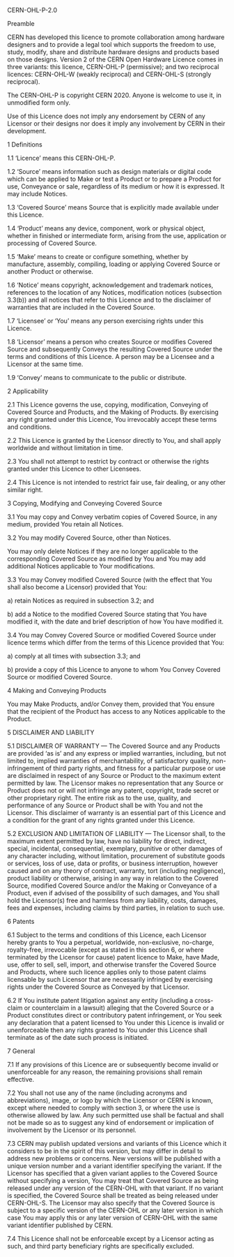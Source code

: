 CERN-OHL-P-2.0

Preamble

CERN has developed this licence to promote collaboration among
hardware designers and to provide a legal tool which supports the
freedom to use, study, modify, share and distribute hardware designs
and products based on those designs. Version 2 of the CERN Open
Hardware Licence comes in three variants: this licence, CERN-OHL-P
(permissive); and two reciprocal licences: CERN-OHL-W (weakly
reciprocal) and CERN-OHL-S (strongly reciprocal).

The CERN-OHL-P is copyright CERN 2020. Anyone is welcome to use it, in
unmodified form only.

Use of this Licence does not imply any endorsement by CERN of any
Licensor or their designs nor does it imply any involvement by CERN in
their development.

1 Definitions

1.1 ‘Licence’ means this CERN-OHL-P.

1.2 ‘Source’ means information such as design materials or digital
code which can be applied to Make or test a Product or to
prepare a Product for use, Conveyance or sale, regardless of its
medium or how it is expressed. It may include Notices.

1.3 ‘Covered Source’ means Source that is explicitly made available
under this Licence.

1.4 ‘Product’ means any device, component, work or physical object,
whether in finished or intermediate form, arising from the use,
application or processing of Covered Source.

1.5 ‘Make’ means to create or configure something, whether by
manufacture, assembly, compiling, loading or applying Covered
Source or another Product or otherwise.

1.6 ‘Notice’ means copyright, acknowledgement and trademark notices,
references to the location of any Notices, modification notices
(subsection 3.3(b)) and all notices that refer to this Licence
and to the disclaimer of warranties that are included in the
Covered Source.

1.7 ‘Licensee’ or ‘You’ means any person exercising rights under
this Licence.

1.8 ‘Licensor’ means a person who creates Source or modifies Covered
Source and subsequently Conveys the resulting Covered Source
under the terms and conditions of this Licence. A person may be
a Licensee and a Licensor at the same time.

1.9 ‘Convey’ means to communicate to the public or distribute.

2 Applicability

2.1 This Licence governs the use, copying, modification, Conveying
of Covered Source and Products, and the Making of Products. By
exercising any right granted under this Licence, You irrevocably
accept these terms and conditions.

2.2 This Licence is granted by the Licensor directly to You, and
shall apply worldwide and without limitation in time.

2.3 You shall not attempt to restrict by contract or otherwise the
rights granted under this Licence to other Licensees.

2.4 This Licence is not intended to restrict fair use, fair dealing,
or any other similar right.

3 Copying, Modifying and Conveying Covered Source

3.1 You may copy and Convey verbatim copies of Covered Source, in
any medium, provided You retain all Notices.

3.2 You may modify Covered Source, other than Notices.

You may only delete Notices if they are no longer applicable to
the corresponding Covered Source as modified by You and You may
add additional Notices applicable to Your modifications.

3.3 You may Convey modified Covered Source (with the effect that You
shall also become a Licensor) provided that You:

a) retain Notices as required in subsection 3.2; and

b) add a Notice to the modified Covered Source stating that You
have modified it, with the date and brief description of how
You have modified it.

3.4 You may Convey Covered Source or modified Covered Source under
licence terms which differ from the terms of this Licence
provided that You:

a) comply at all times with subsection 3.3; and

b) provide a copy of this Licence to anyone to whom You
Convey Covered Source or modified Covered Source.

4 Making and Conveying Products

You may Make Products, and/or Convey them, provided that You ensure
that the recipient of the Product has access to any Notices applicable
to the Product.

5 DISCLAIMER AND LIABILITY

5.1 DISCLAIMER OF WARRANTY — The Covered Source and any Products
are provided ‘as is’ and any express or implied warranties,
including, but not limited to, implied warranties of
merchantability, of satisfactory quality, non-infringement of
third party rights, and fitness for a particular purpose or use
are disclaimed in respect of any Source or Product to the
maximum extent permitted by law. The Licensor makes no
representation that any Source or Product does not or will not
infringe any patent, copyright, trade secret or other
proprietary right. The entire risk as to the use, quality, and
performance of any Source or Product shall be with You and not
the Licensor. This disclaimer of warranty is an essential part
of this Licence and a condition for the grant of any rights
granted under this Licence.

5.2 EXCLUSION AND LIMITATION OF LIABILITY — The Licensor shall, to
the maximum extent permitted by law, have no liability for
direct, indirect, special, incidental, consequential, exemplary,
punitive or other damages of any character including, without
limitation, procurement of substitute goods or services, loss of
use, data or profits, or business interruption, however caused
and on any theory of contract, warranty, tort (including
negligence), product liability or otherwise, arising in any way
in relation to the Covered Source, modified Covered Source
and/or the Making or Conveyance of a Product, even if advised of
the possibility of such damages, and You shall hold the
Licensor(s) free and harmless from any liability, costs,
damages, fees and expenses, including claims by third parties,
in relation to such use.

6 Patents

6.1 Subject to the terms and conditions of this Licence, each
Licensor hereby grants to You a perpetual, worldwide,
non-exclusive, no-charge, royalty-free, irrevocable (except as
stated in this section 6, or where terminated by the Licensor
for cause) patent licence to Make, have Made, use, offer to
sell, sell, import, and otherwise transfer the Covered Source
and Products, where such licence applies only to those patent
claims licensable by such Licensor that are necessarily
infringed by exercising rights under the Covered Source as
Conveyed by that Licensor.

6.2 If You institute patent litigation against any entity (including
a cross-claim or counterclaim in a lawsuit) alleging that the
Covered Source or a Product constitutes direct or contributory
patent infringement, or You seek any declaration that a patent
licensed to You under this Licence is invalid or unenforceable
then any rights granted to You under this Licence shall
terminate as of the date such process is initiated.

7 General

7.1 If any provisions of this Licence are or subsequently become
invalid or unenforceable for any reason, the remaining
provisions shall remain effective.

7.2 You shall not use any of the name (including acronyms and
abbreviations), image, or logo by which the Licensor or CERN is
known, except where needed to comply with section 3, or where
the use is otherwise allowed by law. Any such permitted use
shall be factual and shall not be made so as to suggest any kind
of endorsement or implication of involvement by the Licensor or
its personnel.

7.3 CERN may publish updated versions and variants of this Licence
which it considers to be in the spirit of this version, but may
differ in detail to address new problems or concerns. New
versions will be published with a unique version number and a
variant identifier specifying the variant. If the Licensor has
specified that a given variant applies to the Covered Source
without specifying a version, You may treat that Covered Source
as being released under any version of the CERN-OHL with that
variant. If no variant is specified, the Covered Source shall be
treated as being released under CERN-OHL-S. The Licensor may
also specify that the Covered Source is subject to a specific
version of the CERN-OHL or any later version in which case You
may apply this or any later version of CERN-OHL with the same
variant identifier published by CERN.

7.4 This Licence shall not be enforceable except by a Licensor
acting as such, and third party beneficiary rights are
specifically excluded.
